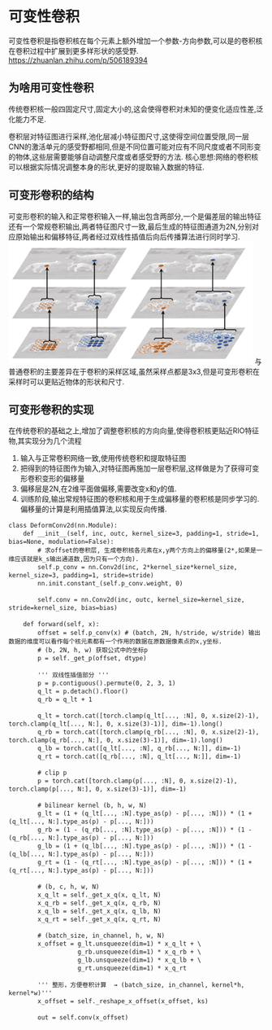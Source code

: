 # 可变性卷积
可变性卷积是指卷积核在每个元素上额外增加一个参数-方向参数,可以是的卷积核在卷积过程中扩展到更多样形状的感受野.
https://zhuanlan.zhihu.com/p/506189394
## 为啥用可变性卷积
传统卷积核一般四固定尺寸,固定大小的,这会使得卷积对未知的便变化适应性差,泛化能力不足.

卷积层对特征图进行采样,池化层减小特征图尺寸,这使得空间位置受限,同一层CNN的激活单元的感受野都相同,但是不同位置可能对应有不同尺度或者不同形变的物体,这些层需要能够自动调整尺度或者感受野的方法.
核心思想:网络的卷积核可以根据实际情况调整本身的形状,更好的提取输入数据的特征.

## 可变形卷积的结构
可变形卷积的输入和正常卷积输入一样,输出包含两部分,一个是偏差层的输出特征还有一个常规卷积输出,两者特征图尺寸一致,最后生成的特征图通道为2N,分别对应原始输出和偏移特征,两者经过双线性插值后向后传播算法进行同时学习.
![var](./pic/convs.png)
与普通卷积的主要差异在于卷积的采样区域,虽然采样点都是3x3,但是可变形卷积在采样时可以更贴近物体的形状和尺寸.

## 可变形卷积的实现
在传统卷积的基础之上,增加了调整卷积核的方向向量,使得卷积核更贴近RIO特征物,其实现分为几个流程

1. 输入与正常卷积网络一致,使用传统卷积和提取特征图
2. 把得到的特征图作为输入,对特征图再施加一层卷积层,这样做是为了获得可变形卷积变形的偏移量
3. 偏移层是2N,在2维平面做偏移,需要改变x和y的值.
4. 训练阶段,输出常规特征图的卷积核和用于生成偏移量的卷积核是同步学习的.偏移量的计算是利用插值算法,以实现反向传播.

```
class DeformConv2d(nn.Module):
    def __init__(self, inc, outc, kernel_size=3, padding=1, stride=1, bias=None, modulation=False):
        # 求offset的卷积层, 生成卷积核各元素在x,y两个方向上的偏移量(2*,如果是一维应该就是k_s输出通道数,因为只有一个方向). 
        self.p_conv = nn.Conv2d(inc, 2*kernel_size*kernel_size, kernel_size=3, padding=1, stride=stride)
        nn.init.constant_(self.p_conv.weight, 0)
 
        self.conv = nn.Conv2d(inc, outc, kernel_size=kernel_size, stride=kernel_size, bias=bias)

    def forward(self, x):
        offset = self.p_conv(x) # (batch, 2N, h/stride, w/stride) 输出数据的维度可以看作每个核元素都有一个作用的数据在原数据像素点的x,y坐标.
        # (b, 2N, h, w) 获取公式中的坐标p
        p = self._get_p(offset, dtype)

        ''' 双线性插值部分 '''
        p = p.contiguous().permute(0, 2, 3, 1)
        q_lt = p.detach().floor()
        q_rb = q_lt + 1

        q_lt = torch.cat([torch.clamp(q_lt[..., :N], 0, x.size(2)-1), torch.clamp(q_lt[..., N:], 0, x.size(3)-1)], dim=-1).long()
        q_rb = torch.cat([torch.clamp(q_rb[..., :N], 0, x.size(2)-1), torch.clamp(q_rb[..., N:], 0, x.size(3)-1)], dim=-1).long()
        q_lb = torch.cat([q_lt[..., :N], q_rb[..., N:]], dim=-1)
        q_rt = torch.cat([q_rb[..., :N], q_lt[..., N:]], dim=-1)

        # clip p
        p = torch.cat([torch.clamp(p[..., :N], 0, x.size(2)-1), torch.clamp(p[..., N:], 0, x.size(3)-1)], dim=-1)

        # bilinear kernel (b, h, w, N)
        g_lt = (1 + (q_lt[..., :N].type_as(p) - p[..., :N])) * (1 + (q_lt[..., N:].type_as(p) - p[..., N:]))
        g_rb = (1 - (q_rb[..., :N].type_as(p) - p[..., :N])) * (1 - (q_rb[..., N:].type_as(p) - p[..., N:]))
        g_lb = (1 + (q_lb[..., :N].type_as(p) - p[..., :N])) * (1 - (q_lb[..., N:].type_as(p) - p[..., N:]))
        g_rt = (1 - (q_rt[..., :N].type_as(p) - p[..., :N])) * (1 + (q_rt[..., N:].type_as(p) - p[..., N:]))

        # (b, c, h, w, N)
        x_q_lt = self._get_x_q(x, q_lt, N)
        x_q_rb = self._get_x_q(x, q_rb, N)
        x_q_lb = self._get_x_q(x, q_lb, N)
        x_q_rt = self._get_x_q(x, q_rt, N)

        # (batch_size, in_channel, h, w, N)
        x_offset = g_lt.unsqueeze(dim=1) * x_q_lt + \
                   g_rb.unsqueeze(dim=1) * x_q_rb + \
                   g_lb.unsqueeze(dim=1) * x_q_lb + \
                   g_rt.unsqueeze(dim=1) * x_q_rt

        ''' 整形，方便卷积计算  → (batch_size, in_channel, kernel*h, kernel*w)'''
        x_offset = self._reshape_x_offset(x_offset, ks)

        out = self.conv(x_offset)
```